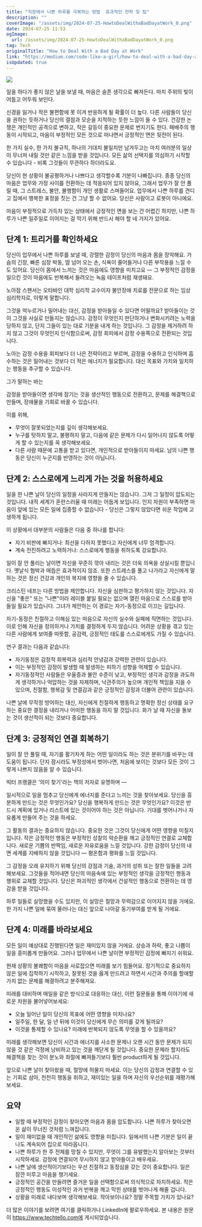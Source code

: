 ```yaml
---
title: "직장에서 나쁜 하루를 극복하는 방법  효과적인 전략 및 팁"
description: ""
coverImage: "/assets/img/2024-07-25-HowtoDealWithaBadDayatWork_0.png"
date: 2024-07-25 11:53
ogImage:
  url: /assets/img/2024-07-25-HowtoDealWithaBadDayatWork_0.png
tag: Tech
originalTitle: "How to Deal With a Bad Day at Work"
link: "https://medium.com/code-like-a-girl/how-to-deal-with-a-bad-day-at-work-b23a3c3c3c1d"
isUpdated: true
---
```


<img src="/assets/img/2024-07-25-HowtoDealWithaBadDayatWork_0.png" />

일을 하다가 좋지 않은 날을 보낼 때, 마음은 슬픈 생각으로 빠져든다. 마치 주위의 빛이 어둡고 어두워 보인다.

신경을 잃거나 작은 불편함에 못 이겨 반응하게 될 확률이 더 높다. 다른 사람들이 당신을 권하는 듯하거나 당신의 결점과 모순을 지적하는 듯한 느낌이 들 수 있다. 건강한 논쟁은 개인적인 공격으로 변하고, 작은 갈등이 중요한 문제로 번지기도 한다. 패배주의 행동이 시작되고, 마음이 부정적인 모든 것으로 떠나면서 긍정적인 면은 뒷전이 된다.

한 가지 실수, 한 가지 불규칙, 하나의 기대치 불일치만 남겨두고는 마치 여러분의 일상이 무너져 내릴 것만 같은 느낌을 받을 것입니다. 모든 삶의 선택지를 의심하기 시작할 수 있습니다 - 비록 그것들이 무관하다 하더라도요.

<!-- cozy-coder - 수평 -->

<ins class="adsbygoogle"
     style="display:block"
     data-ad-client="ca-pub-4877378276818686"
     data-ad-slot="1107185301"
     data-ad-format="auto"
     data-full-width-responsive="true"></ins>

<script>
     (adsbygoogle = window.adsbygoogle || []).push({});
</script>

당신이 현 상황이 불공평하거나 나쁘다고 생각할수록 기분이 나빠집니다. 종종 당신의 마음은 업무와 가정 사이를 전환하는 데 적응되어 있지 않아요, 그래서 업무가 잘 안 풀릴 때, 그 스트레스, 불안, 불행함이 개인 생활로 스며들어요. 업무에서 나쁜 하루를 견디고 집에서 행복한 표정을 짓는 건 그냥 할 수 없어요. 당신은 사람이고 로봇이 아니에요.

마음이 부정적으로 가득차 있는 상태에서 긍정적인 면을 보는 건 어렵긴 하지만, 나쁜 하루가 나쁜 일주일로 이어지는 걸 막기 위해 반드시 해야 할 네 가지가 있어요.

## 단계 1: 트리거를 확인하세요

당신이 업무에서 나쁜 하루를 보낼 때, 강렬한 감정이 당신의 마음과 몸을 장악해요. 가슴의 긴장, 빠른 심장 박동, 땀 넘어 오는 손, 식욕이 줄어들거나 다른 부작용을 느낄 수도 있어요. 당신이 몸에서 느끼는 것은 마음에도 영향을 미치고요 — 그 부정적인 감정을 일으킨 것이 마음에도 반복해서 들려오는 녹음 테이프처럼 재생돼요.

<!-- cozy-coder - 수평 -->

<ins class="adsbygoogle"
     style="display:block"
     data-ad-client="ca-pub-4877378276818686"
     data-ad-slot="1107185301"
     data-ad-format="auto"
     data-full-width-responsive="true"></ins>

<script>
     (adsbygoogle = window.adsbygoogle || []).push({});
</script>

노아잠 스팬서는 오타바인 대학 심리학 교수이자 불안장애 치료를 전문으로 하는 임상 심리학자로, 이렇게 말합니다.

그것을 억누르거나 밀어내는 대신, 감정을 받아들일 수 있다면 어떨까요? 받아들이는 것이 그것을 사실로 만들지는 않습니다. 감정이 무엇인지 판단하거나 변화시키려는 노력을 당하지 않고, 단지 그들이 있는 대로 기분을 내게 하는 것입니다. 그 감정을 제거하려 하지 않고 그것이 무엇인지 인식함으로써, 감정 회피에서 감정 수용쪽으로 전환되는 것입니다.

노아는 감정 수용을 회피보다 더 나은 전략이라고 부르며, 감정을 수용하고 인식하며 흡수하는 것은 밀어내는 것보다 더 적은 에너지가 필요합니다. 대신 목표와 가치와 일치하는 행동을 추구할 수 있습니다.

<!-- cozy-coder - 수평 -->

<ins class="adsbygoogle"
     style="display:block"
     data-ad-client="ca-pub-4877378276818686"
     data-ad-slot="1107185301"
     data-ad-format="auto"
     data-full-width-responsive="true"></ins>

<script>
     (adsbygoogle = window.adsbygoogle || []).push({});
</script>

그가 말하는 바는

감정을 받아들이면 생각에 잠기는 것을 생산적인 행동으로 전환하고, 문제를 해결책으로 만들며, 장애물을 기회로 바꿀 수 있습니다.

이를 위해,

- 무엇이 잘못되었는지를 깊이 생각해보세요.
- 누구를 탓하지 말고, 불평하지 말고, 다음에 같은 문제가 다시 일어나지 않도록 어떻게 할 수 있는지를 꼭 생각해보세요.
- 다른 사람 때문에 고통을 받고 있다면, 개인적으로 받아들이지 마세요. 남의 나쁜 행동은 당신이 누군지를 반영하는 것이 아닙니다.

<!-- cozy-coder - 수평 -->

<ins class="adsbygoogle"
     style="display:block"
     data-ad-client="ca-pub-4877378276818686"
     data-ad-slot="1107185301"
     data-ad-format="auto"
     data-full-width-responsive="true"></ins>

<script>
     (adsbygoogle = window.adsbygoogle || []).push({});
</script>

## 단계 2: 스스로에게 느리게 가는 것을 허용하세요

일을 한 나쁜 날이 당신의 일정을 사라지게 만들지는 않습니다. 그저 그 일정이 압도되는 것입니다. 내적 세계가 혼란스러울 때 미래는 어둡게 보입니다. 인지 자원이 부족하면 마음이 앞에 있는 모든 일에 집중할 수 없습니다 - 당신은 그렇지 않았다면 쉬운 작업에 고생하게 됩니다.

이 상황에서 대부분의 사람들은 다음 중 하나를 합니다:

- 자기 비판에 빠지거나: 최선을 다하지 못했다고 자신에게 너무 엄격합니다.
- 계속 전진하려고 노력하거나: 스스로에게 행동을 취하도록 강요합니다.

<!-- cozy-coder - 수평 -->

<ins class="adsbygoogle"
     style="display:block"
     data-ad-client="ca-pub-4877378276818686"
     data-ad-slot="1107185301"
     data-ad-format="auto"
     data-full-width-responsive="true"></ins>

<script>
     (adsbygoogle = window.adsbygoogle || []).push({});
</script>

일이 잘 안 풀리는 날이면 자신을 꾸준히 깎아 내리는 것은 더욱 의욕을 상실시킬 뿐입니다. 옛날식 협박과 매듭은 효과적이지 않죠. 또한 스트레스를 풀고 나가라고 자신에게 말하는 것은 정신 건강과 개인의 복지에 영향을 줄 수 있습니다.

크리스틴 네프는 다른 방법을 제안합니다. 자신을 심판하고 평가하지 않는 것입니다. 자신을 "좋은" 또는 "나쁜"이라 레이블 붙일 필요는 없으며 열린 마음으로 스스로를 받아들일 필요가 있습니다. 그녀가 제안하는 이 경로는 자기-동정으로 이끄는 길입니다.

자기-동정은 친절하고 이해심 있는 마음으로 자신의 실수와 실패에 직면하는 것입니다. 이로 인해 자신을 정의하거나 가치를 결정하게 두지 않습니다. 어려운 상황을 겪고 있는 다른 사람에게 보여줄 따뜻함, 공감력, 긍정적인 태도를 스스로에게도 가질 수 있습니다.

연구 결과는 다음과 같습니다:

<!-- cozy-coder - 수평 -->

<ins class="adsbygoogle"
     style="display:block"
     data-ad-client="ca-pub-4877378276818686"
     data-ad-slot="1107185301"
     data-ad-format="auto"
     data-full-width-responsive="true"></ins>

<script>
     (adsbygoogle = window.adsbygoogle || []).push({});
</script>

- 자기동정은 감정적 회복력과 심리적 안녕감과 강력한 관련이 있습니다.
- 이는 부정적인 감정이 발생할 때 발생하는 피하기 성향을 억제할 수 있습니다.
- 자기동정적인 사람들은 우울증과 불안 수준이 낮고, 부정적인 생각과 감정을 과도하게 생각하거나 억압하는 것을 자제하며, 낙관주의가 높으며 개인적 책임을 지을 수 있으며, 친절함, 행복감 및 연결감과 같은 긍정적인 감정과 더불어 관련이 있습니다.

나쁜 날에 무작정 방어하는 대신, 자신에게 친절하게 행동하고 명확한 정신 상태를 요구하는 중요한 결정을 내리거나 어떠한 행동을 하지 말 것입니다. 화가 날 때 자신을 돌보는 것이 생산적이 되는 것보다 중요합니다.

## 단계 3: 긍정적인 연결 회복하기

일이 잘 안 풀릴 때, 자기를 활기차게 하는 어떤 일이라도 하는 것은 분위기를 바꾸는 데 도움이 됩니다. 단지 잠시라도 부정성에서 벗어나면, 처음에 보이는 것보다 모든 것이 그렇게 나쁘지 않음을 알 수 있습니다.

<!-- cozy-coder - 수평 -->

<ins class="adsbygoogle"
     style="display:block"
     data-ad-client="ca-pub-4877378276818686"
     data-ad-slot="1107185301"
     data-ad-format="auto"
     data-full-width-responsive="true"></ins>

<script>
     (adsbygoogle = window.adsbygoogle || []).push({});
</script>

빅터 프랭클은 '의미 찾기'라는 책의 저자로 유명하며 —

일시적으로 일을 멈추고 당신에게 에너지를 준다고 느끼는 것을 찾아보세요. 당신을 흥분하게 만드는 것은 무엇인가요? 당신을 행복하게 만드는 것은 무엇인가요? 이것은 반드시 계획에 있거나 리스트에 있는 것이어야 하는 것은 아닙니다. 기대를 벗어나거나 자유롭게 만들어 주는 것을 하세요.

그 활동의 결과는 중요하지 않습니다. 중요한 것은 그것이 당신에게 어떤 영향을 미칠지입니다. 작은 긍정적인 행동은 부정적인 성찰의 악순환을 깨고 긍정적인 연결로 교체합니다. 새로운 기쁨의 반짝임, 새로운 자유로움을 느낄 것입니다. 강한 감정이 당신의 내면 세계를 지배하지 않을 것입니다 — 평온함과 평화를 느낄 것입니다.

그 감정을 오래 유지하기 위해 당신의 강점과 기술, 과거의 성취 또는 잘한 일들을 고려해보세요. 그것들을 적어내면 당신의 마음속에 있는 부정적인 생각을 긍정적인 행동과 행위로 교체할 것입니다. 당신은 파괴적인 생각에서 건설적인 행동으로 전환하는 데 영감을 받을 것입니다.

<!-- cozy-coder - 수평 -->

<ins class="adsbygoogle"
     style="display:block"
     data-ad-client="ca-pub-4877378276818686"
     data-ad-slot="1107185301"
     data-ad-format="auto"
     data-full-width-responsive="true"></ins>

<script>
     (adsbygoogle = window.adsbygoogle || []).push({});
</script>

하루 일들로 실망했을 수도 있지만, 이 실망은 절망과 무력감으로 이어지지 않을 거에요. 한 가지 나쁜 일에 묶여 물러나는 대신 앞으로 나아갈 동기부여를 받게 될 거에요.

## 단계 4: 미래를 바라보세요

모든 일이 예상대로 진행된다면 일은 재미있지 않을 거에요. 상승과 하락, 좋고 나쁨이 일을 흥미롭게 만들어요. 그러나 업무에서 나쁜 날이면 부정적인 감정에 빠지기 쉬워요.

현재 상황의 불쾌함이 마음을 사로잡으면 미래를 보기 힘들어요. 장기적으로 중요하지 않은 일에 집착하기 시작하고, 잘못된 것을 옳게 만드려고 하면서 시간과 주의를 할애할 가치 없는 문제를 해결하려고 분주해져요.

<!-- cozy-coder - 수평 -->

<ins class="adsbygoogle"
     style="display:block"
     data-ad-client="ca-pub-4877378276818686"
     data-ad-slot="1107185301"
     data-ad-format="auto"
     data-full-width-responsive="true"></ins>

<script>
     (adsbygoogle = window.adsbygoogle || []).push({});
</script>

미래를 대비하며 매일을 같은 방식으로 대응하는 대신, 이런 질문들을 통해 이야기에 새로운 차원을 불어넣어보세요:

- 오늘 일어난 일이 당신의 목표에 어떤 영향을 미치나요?
- 일주일, 한 달, 일 년 뒤에 이것이 당신에게 무슨 의미를 갖게 될까요?
- 이것을 통제할 수 있나요? 미래에 반복되지 않도록 무엇을 할 수 있을까요?

미래를 생각해보면 당신이 시간과 에너지를 사소한 문제나 오랜 시간 동안 문제가 되지 않을 것 같은 걱정에 낭비하고 있는 것을 깨닫게 될 것입니다. 중요한 문제라 할지라도 해결책을 찾는 것이 분노와 좌절에 빠져들기보다 훨씬 product하게 될 것입니다.

앞으로 나쁜 날이 찾아왔을 때, 절망에 허물지 마세요. 이는 당신의 감정과 연결할 수 있는 기회로 삼아, 천천히 행동을 취하고, 재미있는 일을 하며 자신의 우선순위를 재평가해보세요.

<!-- cozy-coder - 수평 -->

<ins class="adsbygoogle"
     style="display:block"
     data-ad-client="ca-pub-4877378276818686"
     data-ad-slot="1107185301"
     data-ad-format="auto"
     data-full-width-responsive="true"></ins>

<script>
     (adsbygoogle = window.adsbygoogle || []).push({});
</script>

## 요약

- 일할 때 부정적인 감정이 찾아오면 마음과 몸을 압도합니다. 나쁜 하루가 찾아오면 온 삶이 무너진 것처럼 느껴집니다.
- 일이 재미없을 때 개인적인 삶에도 영향을 미칩니다. 일에서의 나쁜 기분은 일이 끝나도 계속되어 집으로 따라옵니다.
- 나쁜 하루가 한 주 전체를 망칠 수 있지만, 무엇이 그를 유발했는지 알아보는 것부터 시작하세요. 감정에 연결되어 무시하지 않고 받아들이고 배우세요.
- 나쁜 날에 생산적이기보다는 우선 친절하고 동정심을 갖는 것이 중요합니다. 일은 잠깐 미루고 마음을 챙기세요.
- 긍정적인 공간을 만들려면 즐거운 일을 선택함으로써 의식적으로 차지하세요. 작은 긍정적인 행동도 이성적인 과거 반복을 깨고 막힌 상태를 벗어나게 해줄 겁니다.
- 상황을 미래로 내다보며 생각해보세요. 작아보이나요? 정말 주목할 가치가 있나요?

더 많은 이야기를 보려면 여기를 클릭하거나 LinkedIn에 팔로우하세요. 본 내용은 원문이 https://www.techtello.com에 게시되었습니다.
